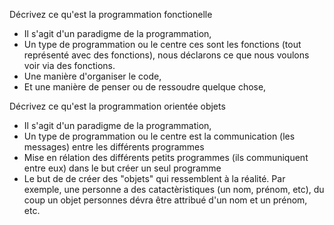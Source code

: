 Décrivez ce qu'est la programmation fonctionelle

 - Il s'agit d'un paradigme de la programmation, 
 - Un type de programmation ou le centre ces sont les fonctions (tout représenté avec des fonctions), nous déclarons ce que nous voulons voir via des fonctions.
 - Une manière d'organiser le code, 
 - Et une manière de penser ou de ressoudre quelque chose,
 
Décrivez ce qu'est la programmation orientée objets

 - Il s'agit d'un paradigme de la programmation, 
 - Un type de programmation ou le centre est la communication (les messages) entre les différents programmes 
 - Mise en rélation des différents petits programmes (ils communiquent entre eux) dans le but créer un seul programme 
 - Le but de de créer des "objets" qui ressemblent à la réalité. Par exemple, une personne a des catactèristiques (un nom, prénom, etc), du coup un objet personnes dévra être attribué d'un nom et un prénom, etc.

 
